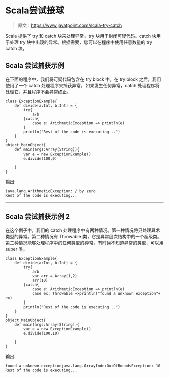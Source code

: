 # Scala尝试接球

> 原文：<https://www.javatpoint.com/scala-try-catch>

Scala 提供了 try 和 catch 块来处理异常。try 块用于封闭可疑代码。catch 块用于处理 try 块中出现的异常。根据需要，您可以在程序中使用任意数量的 try catch 块。

## Scala 尝试捕获示例

在下面的程序中，我们将可疑代码包含在 try block 中。在 try block 之后，我们使用了一个 catch 处理程序来捕获异常。如果发生任何异常，catch 处理程序将处理它，并且程序不会异常终止。

```
class ExceptionExample{
    def divide(a:Int, b:Int) = {
        try{
            a/b
        }catch{
            case e: ArithmeticException => println(e)
        }
        println("Rest of the code is executing...")
    }
}
object MainObject{
    def main(args:Array[String]){
        var e = new ExceptionExample()
        e.divide(100,0)

    }
}

```

输出:

```
java.lang.ArithmeticException: / by zero
Rest of the code is executing...

```

* * *

## Scala 尝试捕获示例 2

在这个例子中，我们的 catch 处理程序中有两种情况。第一种情况将只处理算术类型的异常。第二种情况有 Throwable 类，它是异常层次结构中的一个超级类。第二种情况能够处理程序中的任何类型的异常。有时候不知道异常的类型，可以用 super 类。

```
class ExceptionExample{
    def divide(a:Int, b:Int) = {
        try{
            a/b
            var arr = Array(1,2)
            arr(10)
        }catch{
            case e: ArithmeticException => println(e)
            case ex: Throwable =>println("found a unknown exception"+ ex)
        }
        println("Rest of the code is executing...")
    }
}
object MainObject{
    def main(args:Array[String]){
        var e = new ExceptionExample()
        e.divide(100,10)

    }
}

```

输出:

```
found a unknown exceptionjava.lang.ArrayIndexOutOfBoundsException: 10
Rest of the code is executing...

```